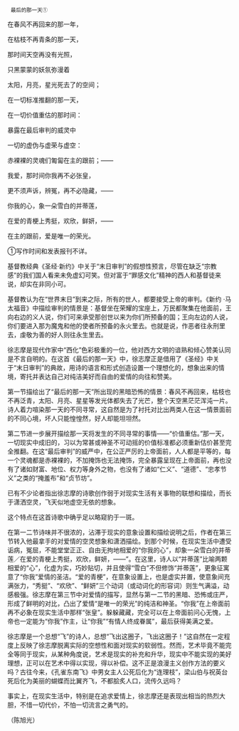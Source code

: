      最后的那一天① 

   在春风不再回来的那一年，

   在枯枝不再青条的那一天，

   那时间天空再没有光照，

   只黑蒙蒙的妖氛弥漫着

   太阳，月亮，星光死去了的空间；

   在一切标准推翻的那一天，

   在一切价值重估的那时间：

   暴露在最后审判的威灵中

   一切的虚伪与虚荣与虚空：

   赤裸裸的灵魂们匍匐在主的跟前；——

   我爱，那时间你我再不必张皇，

   更不须声诉，辨冤，再不必隐藏，——

   你我的心，象一朵雪白的并蒂莲，

   在爱的青梗上秀挺，欢欣，鲜妍，——

   在主的跟前，爱是唯一的荣光。

   ①写作时间和发表报刊不详。

   基督教经典《圣经·新约》中关于“末日审判”的假想性预言，尽管在缺乏“宗教感”的我们国人看来未免虚幻可笑。但对富于“罪感文化”精神的西人和基督徒来说，却实在非同小可。

   基督教认为在“世界末日”到来之际，所有的世人，都要接受上帝的审判。《新约 ·马太福音》中描绘审判的情景是：基督坐在荣耀的宝座上，万民都聚集在他面前，王向右边的义人说，你们可来承受那创世以来为你们所预备的国；王向左边的人说，你们要进入那为魔鬼和他的使者所预备的永火里去。也就是说，作恶者往永刑里去，虔敬为善的好人则往永生里去。

   徐志摩是现代作家中“西化”色彩极重的一位，他对西方文明的谙熟和倾心赞美认同是不言自明的。在这首《最后的那一天》中，徐志摩正是借用了《圣经》中关于“末日审判”的典故，用诗的语言和形式创造设置一个理想化的，想象出来的情境，寄托并表达自己对纯洁美好而自由的爱情的向往和赞美。

   第一节描绘出了“最后的那一天”所出现的黑暗恐怖的情景：春风不再回来，枯枝也不再泛青，太阳、月亮、星星等发光体都失去了光芒，整个天空黑茫茫浑沌一片。诗人着力喧染那一天的不同寻常，这自然是为了衬托对比出两类人在这一情景面前的不同心境，坏人只能惶惶然，好人却能坦坦然。

   第二节进一步展开描绘那一天将发生的不同寻常的事情——“价值重估。”那一天，一切现实中成旧的，习以为常甚或神圣不可动摇的价值标准都必须重新估价甚至完全推翻。在这“最后审判”的威严中，在公正严厉的上帝面前，人人都是平等的，每一个灵魂都是赤裸裸的，不加掩饰也无法掩饰，完全暴露呈现在上帝面前，再也没有了诸如财富、地位、权力等身外之物，也没有了诸如“仁义”、“道德”、“忠孝节义”之类的“掩羞布”和“贞节坊”。

   已有不少论者指出徐志摩的诗歌创作弱于对现实生活有关事物的联想和描绘，而长于潇洒空灵，飞天似地虚空无依的想象。

   这个特点在这首诗歌中确乎足以略窥豹于一斑。

   在第一二节诗味并不很浓的，沾滞于现实的意象设置和描绘说明之后，作者在第三节转入他最拿手的对爱情的空灵想象和潇洒描绘。到那个时候，在现实生活中遭受诟病，冤屈，不能堂堂正正、自由无拘地相爱的“你我的心”，却象一朵雪白的并蒂莲／在爱的青梗上秀挺，欢欣，鲜妍，——”。在这里，诗人以“并蒂莲”比喻两颗相爱的“心”，化虚为实，巧妙贴切，并且使得“雪白”不但修饰“并蒂莲”，更象征寓意了“你我”爱情的圣洁。“爱的青梗”，在意象设置上，也是虚实并置，使意象间充满张力，“秀挺”、“欢欣”、“鲜妍”三个动词（或动词化的形容词）则生气满溢，动感极强。徐志摩在第三节中对爱情的描写，显然与第一二节的黑暗、恐怖或庄严，形成了鲜明的对比，凸出了爱情“是唯一的荣光”的纯洁和神圣。“你我”在上帝面前再不必象在现实生活中那样“张皇”。躲躲藏藏，完全可以在上帝面前问心无愧，上帝也一定能为“你我”作主，让“你我”“有情人终成眷属”，最后获得美满之爱。

   徐志摩是一个总想“飞”的诗人，总想“飞出这圈子，飞出这圈子！”这自然在一定程度上反映了徐志摩脱离实际的空想性和面对现实的软弱性。然而，艺术毕竟不能完全等同于现实，从某种角度说，艺术是现实的补充和升华，现实中不能实现的美好理想，正可以在艺术中得以实现，得以补偿。这不正是浪漫主义创作方法的要义吗？古往今来，《孔雀东南飞》中男女主人公死后化为“连理枝”，梁山伯与祝英台死后化为美丽的蝴蝶而比翼齐飞，不都脍炙人口，流传久远吗？

   事实上，在现实生活中，特别是在追求爱情上，徐志摩还是表现出相当的热烈大胆，不惜一切代价，不怕一切流言之勇气的。

   （陈旭光）

